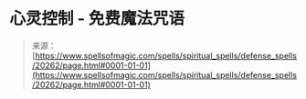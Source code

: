 <!--yml

category: 未分类

date: 2024-06-12 19:03:00

-->

# 心灵控制 - 免费魔法咒语

> 来源：[https://www.spellsofmagic.com/spells/spiritual_spells/defense_spells/20262/page.html#0001-01-01](https://www.spellsofmagic.com/spells/spiritual_spells/defense_spells/20262/page.html#0001-01-01)
